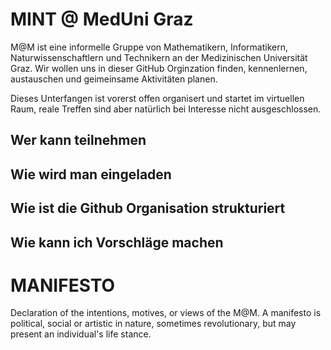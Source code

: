 # MINT @ MedUni Graz

M@M ist eine informelle Gruppe von Mathematikern, Informatikern, Naturwissenschaftlern und Technikern an der Medizinischen Universität Graz. Wir wollen uns in dieser GitHub Orginzation finden, kennenlernen, austauschen und geimeinsame Aktivitäten planen. 

Dieses Unterfangen ist vorerst offen organisert und startet im virtuellen Raum, reale Treffen sind aber natürlich bei Interesse nicht ausgeschlossen. 

## Wer kann teilnehmen

## Wie wird man eingeladen

## Wie ist die Github Organisation strukturiert

## Wie kann ich Vorschläge machen



# MANIFESTO

Declaration of the intentions, motives, or views of the M@M. A manifesto is political, social or artistic in nature, sometimes revolutionary, but may present an individual's life stance. 
